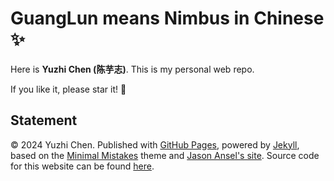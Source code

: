 # GuangLun means Nimbus in Chinese ✨

Here is **Yuzhi Chen (陈芋志)**. This is my personal web repo. 

If you like it, please star it! 🥰


## Statement

© 2024 Yuzhi Chen. Published with [GitHub Pages](https://pages.github.com/), powered by [Jekyll](https://jekyllrb.com/), based on the [Minimal Mistakes](https://mademistakes.com/) theme and [Jason Ansel's site](https://github.com/jansel/jansel.github.io). Source code for this website can be found [here](https://github.com/FengHY-Chen/FengHY-Chen.github.io).
